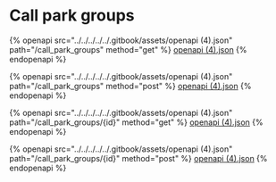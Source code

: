 # Call park groups

{% openapi src="../../../../../.gitbook/assets/openapi (4).json" path="/call_park_groups" method="get" %}
[openapi (4).json](<../../../../../.gitbook/assets/openapi (4).json>)
{% endopenapi %}

{% openapi src="../../../../../.gitbook/assets/openapi (4).json" path="/call_park_groups" method="post" %}
[openapi (4).json](<../../../../../.gitbook/assets/openapi (4).json>)
{% endopenapi %}

{% openapi src="../../../../../.gitbook/assets/openapi (4).json" path="/call_park_groups/{id}" method="get" %}
[openapi (4).json](<../../../../../.gitbook/assets/openapi (4).json>)
{% endopenapi %}

{% openapi src="../../../../../.gitbook/assets/openapi (4).json" path="/call_park_groups/{id}" method="post" %}
[openapi (4).json](<../../../../../.gitbook/assets/openapi (4).json>)
{% endopenapi %}
